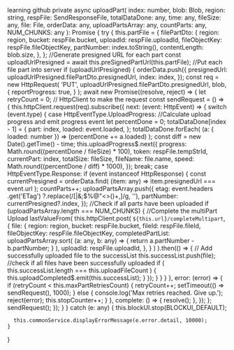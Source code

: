learning github
  private async uploadPart(
    index: number,
    blob: Blob,
    region: string,
    respFile: SendResponseFile,
    totalDataDone: any,
    time: any,
    fileSize: any,
    file: File,
    orderData: any,
    uploadPartsArray: any,
    countParts: any,
    NUM_CHUNKS: any
  ): Promise<void> {
    try {
      this.partFile = {
        filePartDto: {
          region: region,
          bucket: respFile.bucket,
          uploadId: respFile.uploadId,
          fileObjectKey: respFile.fileObjectKey,
          partNumber: index.toString(),
          contentLength: blob.size,
        },
      };
      //Generate presigned URL for each part
      const uploadUrlPresigned = await this.preSignedPartUrl(this.partFile);
      //Put each file part into server
      if (uploadUrlPresigned) {
        orderData.push({
          presignedUrl: uploadUrlPresigned.filePartDto.presignedUrl,
          index: index,
        });
        const req = new HttpRequest(
          'PUT',
          uploadUrlPresigned.filePartDto.presignedUrl,
          blob,
          {
            reportProgress: true,
          }
        );
        await new Promise<void>((resolve, reject) => {
          let retryCount = 0;
          // HttpClient to make the request
          const sendRequest = () => {
            this.httpClient.request(req).subscribe({
              next: (event: HttpEvent<any>) => {
                switch (event.type) {
                  case HttpEventType.UploadProgress:
                    //Calculate upload progress and emit progress event
                    let percentDone = 0;
                    totalDataDone[index - 1] = {
                      part: index,
                      loaded: event.loaded,
                    };
                    totalDataDone.forEach(
                      (a: { loaded: number }) => (percentDone += a.loaded)
                    );
                    const diff = new Date().getTime() - time;
                    this.uploadProgress$.next({
                      progress: Math.round((percentDone / fileSize) * 100),
                      token: respFile.tempStrId,
                      currentPart: index,
                      totalSize: fileSize,
                      fileName: file.name,
                      speed: Math.round((percentDone / diff) * 1000),
                    });
                    break;
                  case HttpEventType.Response:
                    if (event instanceof HttpResponse) {
                      const currentPresigned = orderData.find(
                        (item: any) => item.presignedUrl === event.url
                      );
                      countParts++;
                      uploadPartsArray.push({
                        etag: event.headers
                          .get('ETag')
                          ?.replace(/[|&;$%@"<>()+,]/g, ''),
                        partNumber: currentPresigned?.index,
                      });
                      //Check if all parts have been uploaded
                      if (uploadPartsArray.length === NUM_CHUNKS) {
                        //Complete the multiPart Upload
                        lastValueFrom(
                          this.httpClient.post(
                            `${this.url}/completeMultipart`,
                            {
                              file: {
                                region: region,
                                bucket: respFile.bucket,
                                fileId: respFile.fileId,
                                fileObjectKey: respFile.fileObjectKey,
                                completedPartList: uploadPartsArray.sort(
                                  (a: any, b: any) => {
                                    return a.partNumber - b.partNumber;
                                  }
                                ),
                                uploadId: respFile.uploadId,
                              },
                            }
                          )
                        ).then(() => {
                          // Add successfully uploaded file to the successList
                          this.successList.push(file);
                          //check if all files have been successfully uploaded
                          if (
                            this.successList.length === this.uploadFileCount
                          ) {
                            this.uploadCompleted$.emit(this.successList);
                          }
                        });
                      }
                    }
                }
              },
              error: (error) => {
                if (retryCount < this.maxPartRetriesCount) {
                  retryCount++;
                  setTimeout(() => sendRequest(), 1000);
                } else {
                  console.log('Max retries reached. Give up.');
                  reject(error);
                  this.stopCounter++;
                }
              },
              complete: () => {
                resolve();
              },
            });
          };
          sendRequest();
        });
      }
    } catch (e: any) {
      this.blockUI.stop(BLOCKUI_DEFAULT);

      this.commonService.displayErrorMessage(e.error.detail, 10000);
    }
  }
